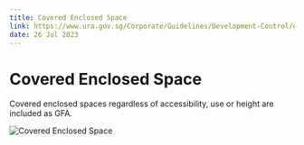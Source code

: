 ```yaml
---
title: Covered Enclosed Space
link: https://www.ura.gov.sg/Corporate/Guidelines/Development-Control/gross-floor-area/GFA/CoveredEnclosedSpace
date: 26 Jul 2023
---
```


# Covered Enclosed Space

Covered enclosed spaces regardless of accessibility, use or height are included as GFA.

![Covered Enclosed Space](https://www.ura.gov.sg/-/media/Corporate/Guidelines/Development-control/GFA/GFA-07-Covered-enclosed-space_final.jpg)


